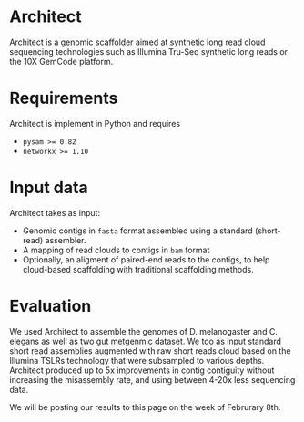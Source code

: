 Architect
=========

Architect is a genomic scaffolder aimed at synthetic long read cloud sequencing technologies
such as Illumina Tru-Seq synthetic long reads or the 10X GemCode platform.

# Requirements

Architect is implement in Python and requires

* `pysam >= 0.82`
* `networkx >= 1.10`

# Input data

Architect takes as input:
* Genomic contigs in `fasta` format assembled using a standard (short-read) assembler.
* A mapping of read clouds to contigs in `bam` format
* Optionally, an aligment of paired-end reads to the contigs, to help cloud-based scaffolding with traditional scaffolding methods.

# Evaluation

We used Architect to assemble the genomes of D. melanogaster and C. elegans as well as two gut metgenmic dataset.
We too as input standard short read assemblies augmented with raw short reads cloud based on the Illumina TSLRs technology that were subsampled to various depths.
Architect produced up to 5x improvements in contig contiguity without increasing the misassembly rate, and using between 4-20x less sequencing data.

We will be posting our results to this page on the week of Februrary 8th.

